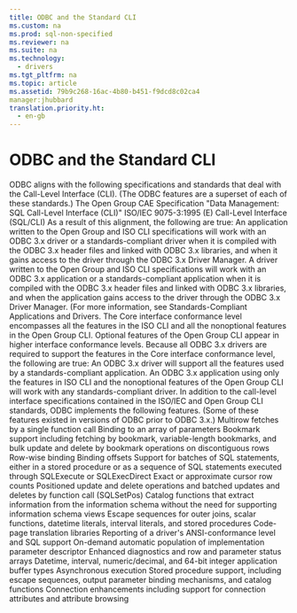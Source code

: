 ```yaml
---
title: ODBC and the Standard CLI
ms.custom: na
ms.prod: sql-non-specified
ms.reviewer: na
ms.suite: na
ms.technology: 
  - drivers
ms.tgt_pltfrm: na
ms.topic: article
ms.assetid: 79b9c268-16ac-4b80-b451-f9dcd8c02ca4
manager:jhubbard
translation.priority.ht: 
  - en-gb
---
```

# ODBC and the Standard CLI
<?xml version="1.0" encoding="utf-8"?>
<developerConceptualDocument xmlns="http://ddue.schemas.microsoft.com/authoring/2003/5" xmlns:xlink="http://www.w3.org/1999/xlink" xmlns:xsi="http://www.w3.org/2001/XMLSchema-instance" xsi:schemaLocation="http://ddue.schemas.microsoft.com/authoring/2003/5 http://dduestorage.blob.core.windows.net/ddueschema/developer.xsd">
  <introduction>
    <para>ODBC aligns with the following specifications and standards that deal with the Call-Level Interface (CLI). (The ODBC features are a superset of each of these standards.)  </para>
    <list class="bullet">
      <listItem>
        <para>The Open Group CAE Specification "Data Management: SQL Call-Level Interface (CLI)"</para>
      </listItem>
      <listItem>
        <para>ISO/IEC 9075-3:1995 (E) Call-Level Interface (SQL/CLI)</para>
      </listItem>
    </list>
    <para>As a result of this alignment, the following are true:  </para>
    <list class="bullet">
      <listItem>
        <para>An application written to the Open Group and ISO CLI specifications will work with an ODBC 3.<legacyItalic>x</legacyItalic> driver or a standards-compliant driver when it is compiled with the ODBC 3.<legacyItalic>x</legacyItalic> header files and linked with ODBC 3.<legacyItalic>x</legacyItalic> libraries, and when it gains access to the driver through the ODBC 3.<legacyItalic>x</legacyItalic> Driver Manager.</para>
      </listItem>
      <listItem>
        <para>A driver written to the Open Group and ISO CLI specifications will work with an ODBC 3<legacyItalic>.x</legacyItalic> application or a standards-compliant application when it is compiled with the ODBC 3<legacyItalic>.x</legacyItalic> header files and linked with ODBC 3<legacyItalic>.x</legacyItalic> libraries, and when the application gains access to the driver through the ODBC 3<legacyItalic>.x</legacyItalic> Driver Manager. (For more information, see <legacyLink xlink:href="a1145c4c-3094-4f3f-8cc2-e6bb1a930ab1">Standards-Compliant Applications and Drivers</legacyLink>.</para>
      </listItem>
    </list>
    <para>The Core interface conformance level encompasses all the features in the ISO CLI and all the nonoptional features in the Open Group CLI. Optional features of the Open Group CLI appear in higher interface conformance levels. Because all ODBC 3.<legacyItalic>x</legacyItalic> drivers are required to support the features in the Core interface conformance level, the following are true:  </para>
    <list class="bullet">
      <listItem>
        <para>An ODBC 3.<legacyItalic>x</legacyItalic> driver will support all the features used by a standards-compliant application.</para>
      </listItem>
      <listItem>
        <para>An ODBC 3.<legacyItalic>x</legacyItalic> application using only the features in ISO CLI and the nonoptional features of the Open Group CLI will work with any standards-compliant driver.</para>
      </listItem>
    </list>
    <para>In addition to the call-level interface specifications contained in the ISO/IEC and Open Group CLI standards, ODBC implements the following features. (Some of these features existed in versions of ODBC prior to ODBC 3.<legacyItalic>x</legacyItalic>.)  </para>
    <list class="bullet">
      <listItem>
        <para>Multirow fetches by a single function call</para>
      </listItem>
      <listItem>
        <para>Binding to an array of parameters</para>
      </listItem>
      <listItem>
        <para>Bookmark support including fetching by bookmark, variable-length bookmarks, and bulk update and delete by bookmark operations on discontiguous rows</para>
      </listItem>
      <listItem>
        <para>Row-wise binding</para>
      </listItem>
      <listItem>
        <para>Binding offsets</para>
      </listItem>
      <listItem>
        <para>Support for batches of SQL statements, either in a stored procedure or as a sequence of SQL statements executed through <legacyBold>SQLExecute</legacyBold> or <legacyBold>SQLExecDirect</legacyBold></para>
      </listItem>
      <listItem>
        <para>Exact or approximate cursor row counts</para>
      </listItem>
      <listItem>
        <para>Positioned update and delete operations and batched updates and deletes by function call (<legacyBold>SQLSetPos</legacyBold>)</para>
      </listItem>
      <listItem>
        <para>Catalog functions that extract information from the information schema without the need for supporting information schema views</para>
      </listItem>
      <listItem>
        <para>Escape sequences for outer joins, scalar functions, datetime literals, interval literals, and stored procedures</para>
      </listItem>
      <listItem>
        <para>Code-page translation libraries</para>
      </listItem>
      <listItem>
        <para>Reporting of a driver's ANSI-conformance level and SQL support</para>
      </listItem>
      <listItem>
        <para>On-demand automatic population of implementation parameter descriptor</para>
      </listItem>
      <listItem>
        <para>Enhanced diagnostics and row and parameter status arrays</para>
      </listItem>
      <listItem>
        <para>Datetime, interval, numeric/decimal, and 64-bit integer application buffer types</para>
      </listItem>
      <listItem>
        <para>Asynchronous execution</para>
      </listItem>
      <listItem>
        <para>Stored procedure support, including escape sequences, output parameter binding mechanisms, and catalog functions</para>
      </listItem>
      <listItem>
        <para>Connection enhancements including support for connection attributes and attribute browsing</para>
      </listItem>
    </list>
  </introduction>
  <relatedTopics />
</developerConceptualDocument>